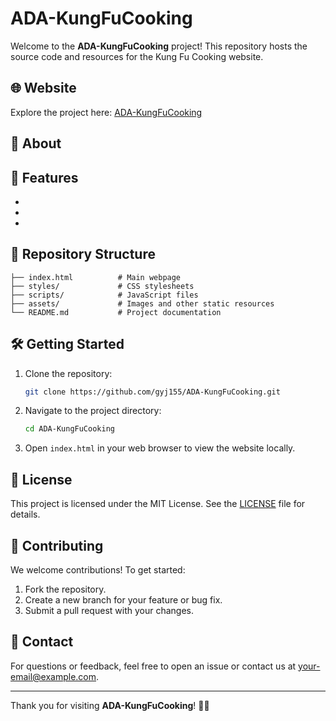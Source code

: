 # ADA-KungFuCooking

Welcome to the **ADA-KungFuCooking** project! This repository hosts the source code and resources for the Kung Fu Cooking website.

## 🌐 Website
Explore the project here: [ADA-KungFuCooking](https://gyj155.github.io/ADA-KungFuCooking/)

## 📖 About



## 🚀 Features
-
-
-

## 📂 Repository Structure
```
├── index.html          # Main webpage
├── styles/             # CSS stylesheets
├── scripts/            # JavaScript files
├── assets/             # Images and other static resources
└── README.md           # Project documentation
```

## 🛠️ Getting Started
1. Clone the repository:
   ```bash
   git clone https://github.com/gyj155/ADA-KungFuCooking.git
   ```
2. Navigate to the project directory:
   ```bash
   cd ADA-KungFuCooking
   ```
3. Open `index.html` in your web browser to view the website locally.

## 📜 License
This project is licensed under the MIT License. See the [LICENSE](LICENSE) file for details.

## 🤝 Contributing
We welcome contributions! To get started:
1. Fork the repository.
2. Create a new branch for your feature or bug fix.
3. Submit a pull request with your changes.

## 📧 Contact
For questions or feedback, feel free to open an issue or contact us at [your-email@example.com](mailto:your-email@example.com).

---

Thank you for visiting **ADA-KungFuCooking**! 🍳🥋
